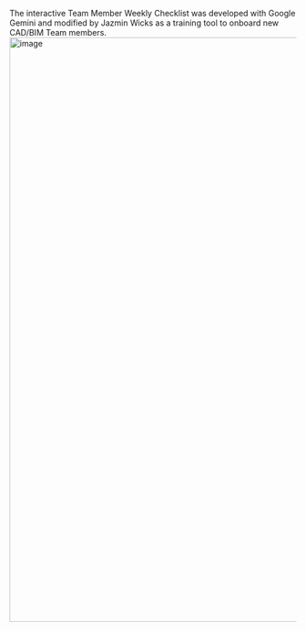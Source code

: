 The interactive Team Member Weekly Checklist was developed with Google Gemini and modified by Jazmin Wicks as a training tool to onboard new CAD/BIM Team members.
<img width="1062" height="1024" alt="image" src="https://github.com/user-attachments/assets/f111589b-fa5f-4a8e-b4f3-43dd6f86143c" />
